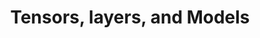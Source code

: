 ---
title: "Tensors, layers, and Models"
subject: "tf"
link: "https://nbviewer.jupyter.org/github/PhilChodrow/PIC16B/blob/master/lectures/tf/tf-1.ipynb"
order: 1
---